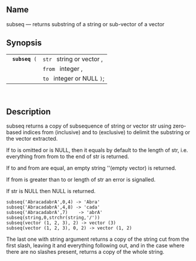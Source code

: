 <div id="fn_subseq" class="refentry">

<div class="titlepage">

</div>

<div class="refnamediv">

## Name

subseq — returns substring of a string or sub-vector of a vector

</div>

<div class="refsynopsisdiv">

## Synopsis

<div id="fsyn_subseq" class="funcsynopsis">

|                     |                            |
|---------------------|----------------------------|
| ` `**`subseq`**` (` | `str ` string or vector ,  |
|                     | `from ` integer ,          |
|                     | `to ` integer or NULL `)`; |

<div class="funcprototype-spacer">

 

</div>

</div>

</div>

<div id="desc_38" class="refsect1">

## Description

subseq returns a copy of subsequence of string or vector str using
zero-based indices from (inclusive) and to (exclusive) to delimit the
substring or the vector extracted.

If to is omitted or is NULL, then it equals by default to the length of
str, i.e. everything from from to the end of str is returned.

If to and from are equal, an empty string ''(empty vector) is returned.

If from is greater than to or length of str an error is signalled.

If str is NULL then NULL is returned.

``` screen
subseq('AbracadabrA',0,4) -> 'Abra'
subseq('AbracadabrA',4,8) -> 'cada'
subseq('AbracadabrA',7)    -> 'abrA'
subseq(string,0,strchr(string,'/'))
subseq(vector (1, 2, 3), 2) -> vector (3)
subseq(vector (1, 2, 3), 0, 2) -> vector (1, 2)
```

The last one with string argument returns a copy of the string cut from
the first slash, leaving it and everything following out, and in the
case where there are no slashes present, returns a copy of the whole
string.

</div>

</div>
